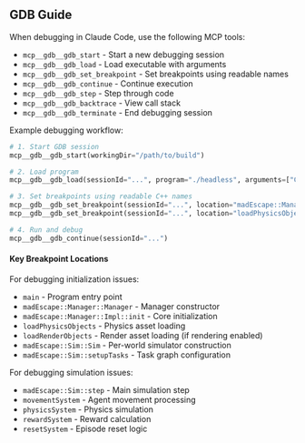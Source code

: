 ## GDB Guide

When debugging in Claude Code, use the following MCP tools:
- `mcp__gdb__gdb_start` - Start a new debugging session
- `mcp__gdb__gdb_load` - Load executable with arguments
- `mcp__gdb__gdb_set_breakpoint` - Set breakpoints using readable names
- `mcp__gdb__gdb_continue` - Continue execution
- `mcp__gdb__gdb_step` - Step through code
- `mcp__gdb__gdb_backtrace` - View call stack
- `mcp__gdb__gdb_terminate` - End debugging session

Example debugging workflow:
```python
# 1. Start GDB session
mcp__gdb__gdb_start(workingDir="/path/to/build")

# 2. Load program
mcp__gdb__gdb_load(sessionId="...", program="./headless", arguments=["CPU", "1", "10"])

# 3. Set breakpoints using readable C++ names
mcp__gdb__gdb_set_breakpoint(sessionId="...", location="madEscape::Manager::Manager")
mcp__gdb__gdb_set_breakpoint(sessionId="...", location="loadPhysicsObjects")

# 4. Run and debug
mcp__gdb__gdb_continue(sessionId="...")
```

#### Key Breakpoint Locations

For debugging initialization issues:
- `main` - Program entry point
- `madEscape::Manager::Manager` - Manager constructor
- `madEscape::Manager::Impl::init` - Core initialization
- `loadPhysicsObjects` - Physics asset loading
- `loadRenderObjects` - Render asset loading (if rendering enabled)
- `madEscape::Sim::Sim` - Per-world simulator construction
- `madEscape::Sim::setupTasks` - Task graph configuration

For debugging simulation issues:
- `madEscape::Sim::step` - Main simulation step
- `movementSystem` - Agent movement processing
- `physicsSystem` - Physics simulation
- `rewardSystem` - Reward calculation
- `resetSystem` - Episode reset logic
